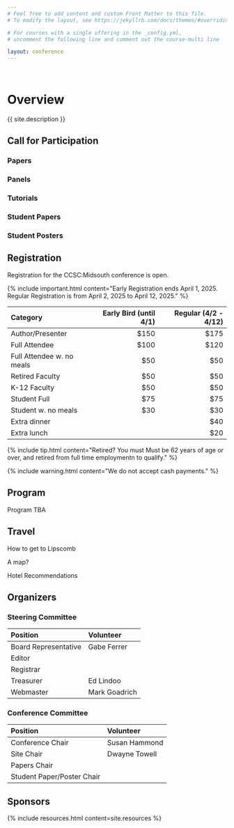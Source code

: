 ```yaml
---
# Feel free to add content and custom Front Matter to this file.
# To modify the layout, see https://jekyllrb.com/docs/themes/#overriding-theme-defaults

# For courses with a single offering in the _config.yml,
# uncomment the following line and comment out the course-multi line

layout: conference
---
```

<br/>

# <a name="description">Overview</a>

{{ site.description }}

## <a name="cfp">Call for Participation</a>

### Papers

### Panels

### Tutorials

### Student Papers

### Student Posters

## <a name="registration">Registration</a>

Registration for the CCSC:Midsouth conference is open.

{% include important.html content="Early Registration ends April 1, 2025. Regular Registration is from April 2, 2025 to April 12, 2025." %}

| Category  | Early Bird (until 4/1) | Regular (4/2 - 4/12) |
|:------|------:|------:|
| Author/Presenter          | $150  | $175 |
| Full Attendee             | $100  | $120 |
| Full Attendee w. no meals | $50  | $50 |
| Retired Faculty           | $50  | $50 |
| K-12 Faculty              | $50  | $50 |
| Student Full              | $75  | $75 |
| Student w. no meals       | $30  | $30 |
| Extra dinner              |       | $40 |
| Extra lunch               |       | $20 |

{% include tip.html content="Retired? You must Must be 62 years of age or over, and retired from full time employmentn to qualify." %}

{% include warning.html content="We do not accept cash payments." %}

## <a name="Program">Program</a>

Program TBA

## <a name="travel">Travel</a>

How to get to Lipscomb

A map?

Hotel Recommendations

## <a name="committee">Organizers</a>

### Steering Committee

| Position  | Volunteer | 
|:------|:------|
| Board Representative         | Gabe Ferrer |
| Editor            |  |
| Registrar         |  |
| Treasurer         | Ed Lindoo |
| Webmaster         | Mark Goadrich |

### Conference Committee

| Position  | Volunteer | 
|:------|:------|
| Conference Chair         | Susan Hammond |
| Site Chair            | Dwayne Towell |
| Papers Chair         |  |
| Student Paper/Poster Chair         | |

## <a name="sponsors">Sponsors</a>

{% include resources.html content=site.resources %}